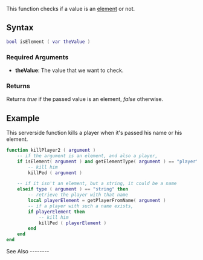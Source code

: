 This function checks if a value is an [element](/docs/element.md "wikilink") or not.

Syntax
------

``` lua
bool isElement ( var theValue )
```

### Required Arguments

-   **theValue**: The value that we want to check.

### Returns

Returns *true* if the passed value is an element, *false* otherwise.

Example
-------

<section name="Server" class="server" show="true">
This serverside function kills a player when it's passed his name or his element.

``` lua
function killPlayer2 ( argument )
    -- if the argument is an element, and also a player,
    if isElement( argument ) and getElementType( argument ) == "player" then
        -- kill him
        killPed ( argument )

    -- if it isn't an element, but a string, it could be a name
    elseif type ( argument ) == "string" then
        -- retrieve the player with that name
        local playerElement = getPlayerFromName( argument )
        -- if a player with such a name exists,
        if playerElement then
            -- kill him
            killPed ( playerElement )
        end
    end
end
```

</section>
See Also
--------
